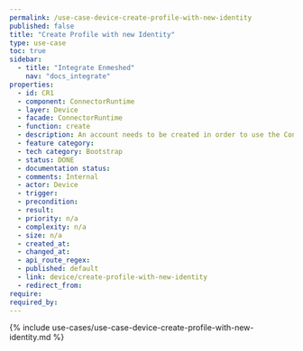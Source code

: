 ```yaml
---
permalink: /use-case-device-create-profile-with-new-identity
published: false
title: "Create Profile with new Identity"
type: use-case
toc: true
sidebar:
  - title: "Integrate Enmeshed"
    nav: "docs_integrate"
properties:
  - id: CR1
  - component: ConnectorRuntime
  - layer: Device
  - facade: ConnectorRuntime
  - function: create
  - description: An account needs to be created in order to use the Connector.
  - feature category:
  - tech category: Bootstrap
  - status: DONE
  - documentation status:
  - comments: Internal
  - actor: Device
  - trigger:
  - precondition:
  - result:
  - priority: n/a
  - complexity: n/a
  - size: n/a
  - created_at:
  - changed_at:
  - api_route_regex:
  - published: default
  - link: device/create-profile-with-new-identity
  - redirect_from:
require:
required_by:
---
```


{% include use-cases/use-case-device-create-profile-with-new-identity.md %}
